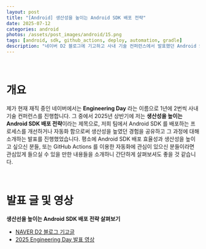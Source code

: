 ```yaml
---       
layout: post
title: "[Android] 생산성을 높이는 Android SDK 배포 전략"
date: 2025-07-12
categories: android
photos: /assets/post_images/android/15.png
tags: [android, sdk, github_actions, deploy, automation, gradle]
description: "네이버 D2 블로그에 기고하고 사내 기술 컨퍼런스에서 발표했던 Android SDK 배포 전략에 대해 살펴봅니다"
---
```


<br>

# 개요

제가 현재 재직 중인 네이버에서는 **Engineering Day** 라는 이름으로 1년에 2번씩 사내 기술 컨퍼런스를 진행합니다. 그 중에서 2025년 상반기에 저는 **생산성을 높이는 Android SDK 배포 전략**이라는 제목으로, 저희 팀에서 Android SDK 를 배포하는 프로세스를 개선하거나 자동화 함으로써 생산성을 높였던 경험을 공유하고 그 과정에 대해 소개하는 발표를 진행했었습니다. 평소에 Android SDK 배포 효율성과 생산성을 높이고 싶으신 분들, 또는 GitHub Actions 를 이용한 자동화에 관심이 있으신 분들이라면 관심있게 들으실 수 있을 만한 내용들을 소개하니 간단하게 살펴보셔도 좋을 것 같습니다.

<br>

# 발표 글 및 영상

**생산선을 높이는 Android SDK 배포 전략 살펴보기**
- [NAVER D2 블로그 기고글](https://d2.naver.com/helloworld/3814947)
- [2025 Engineering Day 발표 영상](https://d2.naver.com/helloworld/4871077)

